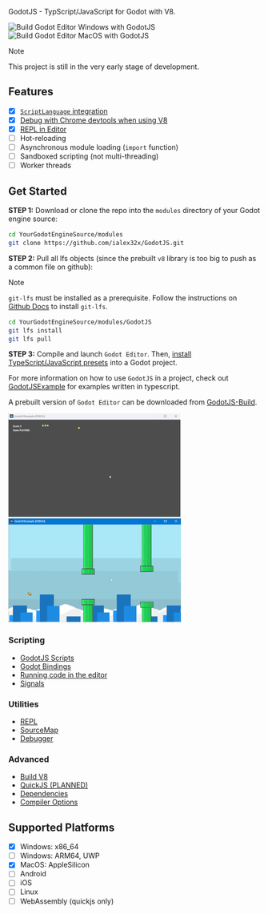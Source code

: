 
GodotJS - TypScript/JavaScript for Godot with V8.

![Build Godot Editor Windows with GodotJS](https://github.com/ialex32x/GodotJS-Build/actions/workflows/build_editor_windows.yml/badge.svg)
![Build Godot Editor MacOS with GodotJS](https://github.com/ialex32x/GodotJS-Build/actions/workflows/build_editor_macos.yml/badge.svg)

> [!NOTE]
> This project is still in the very early stage of development.

## Features
* [x] [`ScriptLanguage` integration](./docs/godotjs_scripts.md)
* [x] [Debug with Chrome devtools when using V8](./docs/debugger.md)
* [x] [REPL in Editor](./docs/repl.md)
* [ ] Hot-reloading
* [ ] Asynchronous module loading (`import` function)
* [ ] Sandboxed scripting (not multi-threading)
* [ ] Worker threads

## Get Started

**STEP 1:** Download or clone the repo into the `modules` directory of your Godot engine source:
```sh
cd YourGodotEngineSource/modules
git clone https://github.com/ialex32x/GodotJS.git
```

**STEP 2:** Pull all lfs objects (since the prebuilt `v8` library is too big to push as a common file on github):

> [!NOTE]
> `git-lfs` must be installed as a prerequisite. Follow the instructions on [Github Docs](https://docs.github.com/en/repositories/working-with-files/managing-large-files/installing-git-large-file-storage) to install `git-lfs`.

```sh
cd YourGodotEngineSource/modules/GodotJS
git lfs install
git lfs pull
```

**STEP 3:** Compile and launch `Godot Editor`. Then, [install TypeScript/JavaScript presets](./docs/install_ts_presets.md) into a Godot project.

For more information on how to use `GodotJS` in a project, check out [GodotJSExample](https://github.com/ialex32x/GodotJSExample.git) for examples written in typescript.

A prebuilt version of `Godot Editor` can be downloaded from [GodotJS-Build](https://github.com/ialex32x/GodotJS-Build/actions).

[![Example: Snake](./docs/assets/snake_01.gif)](https://github.com/ialex32x/GodotJSExample.git)
[![Example: Jummpy Bird](./docs/assets/jumpybird.gif)](https://github.com/ialex32x/GodotJSExample.git)

### Scripting
* [GodotJS Scripts](./docs/godotjs_scripts.md)
* [Godot Bindings](./docs/godot_binding.md)
* [Running code in the editor](./docs/running_code_in_editor.md)
* [Signals](./docs/signals.md)

### Utilities
* [REPL](./docs/repl.md)
* [SourceMap](./docs/source_map.md)
* [Debugger](./docs/debugger.md)

### Advanced
* [Build V8](./docs/build_v8.md)
* [QuickJS (PLANNED)](./docs/quickjs.md)
* [Dependencies](./docs/deps.md)
* [Compiler Options](./docs/compiler_options.md)

## Supported Platforms
- [x] Windows: x86_64
- [ ] Windows: ARM64, UWP
- [x] MacOS: AppleSilicon
- [ ] Android
- [ ] iOS
- [ ] Linux
- [ ] WebAssembly (quickjs only)
